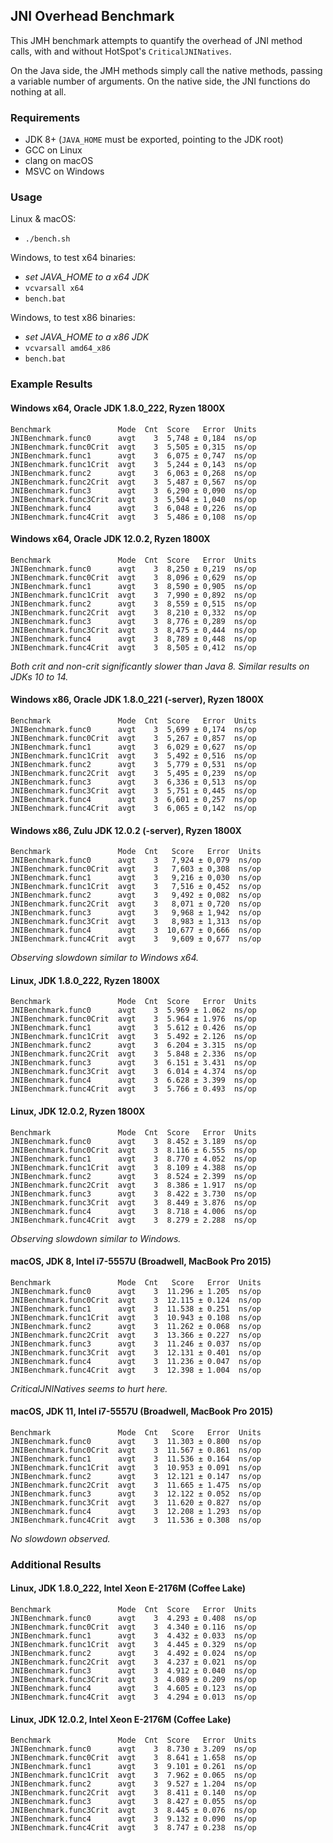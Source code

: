 ## JNI Overhead Benchmark

This JMH benchmark attempts to quantify the overhead of JNI method calls, with and without HotSpot's `CriticalJNINatives`.

On the Java side, the JMH methods simply call the native methods, passing a variable number of arguments.
On the native side, the JNI functions do nothing at all.

### Requirements

- JDK 8+ (`JAVA_HOME` must be exported, pointing to the JDK root)
- GCC on Linux
- clang on macOS
- MSVC on Windows

### Usage

Linux & macOS:

- `./bench.sh`

Windows, to test x64 binaries:

- _set JAVA_HOME to a x64 JDK_
- `vcvarsall x64`
- `bench.bat`

Windows, to test x86 binaries:

- _set JAVA_HOME to a x86 JDK_
- `vcvarsall amd64_x86`
- `bench.bat`

### Example Results

#### Windows x64, Oracle JDK 1.8.0_222, Ryzen 1800X
```
Benchmark               Mode  Cnt  Score   Error  Units
JNIBenchmark.func0      avgt    3  5,748 ± 0,184  ns/op
JNIBenchmark.func0Crit  avgt    3  5,505 ± 0,315  ns/op
JNIBenchmark.func1      avgt    3  6,075 ± 0,747  ns/op
JNIBenchmark.func1Crit  avgt    3  5,244 ± 0,143  ns/op
JNIBenchmark.func2      avgt    3  6,063 ± 0,268  ns/op
JNIBenchmark.func2Crit  avgt    3  5,487 ± 0,567  ns/op
JNIBenchmark.func3      avgt    3  6,290 ± 0,090  ns/op
JNIBenchmark.func3Crit  avgt    3  5,504 ± 1,040  ns/op
JNIBenchmark.func4      avgt    3  6,048 ± 0,226  ns/op
JNIBenchmark.func4Crit  avgt    3  5,486 ± 0,108  ns/op
```

#### Windows x64, Oracle JDK 12.0.2, Ryzen 1800X
```
Benchmark               Mode  Cnt  Score   Error  Units
JNIBenchmark.func0      avgt    3  8,250 ± 0,219  ns/op
JNIBenchmark.func0Crit  avgt    3  8,096 ± 0,629  ns/op
JNIBenchmark.func1      avgt    3  8,590 ± 0,905  ns/op
JNIBenchmark.func1Crit  avgt    3  7,990 ± 0,892  ns/op
JNIBenchmark.func2      avgt    3  8,559 ± 0,515  ns/op
JNIBenchmark.func2Crit  avgt    3  8,210 ± 0,332  ns/op
JNIBenchmark.func3      avgt    3  8,776 ± 0,289  ns/op
JNIBenchmark.func3Crit  avgt    3  8,475 ± 0,444  ns/op
JNIBenchmark.func4      avgt    3  8,789 ± 0,448  ns/op
JNIBenchmark.func4Crit  avgt    3  8,505 ± 0,412  ns/op
```

_Both crit and non-crit significantly slower than Java 8. Similar results on JDKs 10 to 14._

#### Windows x86, Oracle JDK 1.8.0_221 (-server), Ryzen 1800X
```
Benchmark               Mode  Cnt  Score   Error  Units
JNIBenchmark.func0      avgt    3  5,699 ± 0,174  ns/op
JNIBenchmark.func0Crit  avgt    3  5,267 ± 0,857  ns/op
JNIBenchmark.func1      avgt    3  6,029 ± 0,627  ns/op
JNIBenchmark.func1Crit  avgt    3  5,492 ± 0,516  ns/op
JNIBenchmark.func2      avgt    3  5,779 ± 0,531  ns/op
JNIBenchmark.func2Crit  avgt    3  5,495 ± 0,239  ns/op
JNIBenchmark.func3      avgt    3  6,336 ± 0,513  ns/op
JNIBenchmark.func3Crit  avgt    3  5,751 ± 0,445  ns/op
JNIBenchmark.func4      avgt    3  6,601 ± 0,257  ns/op
JNIBenchmark.func4Crit  avgt    3  6,065 ± 0,142  ns/op
```

#### Windows x86, Zulu JDK 12.0.2 (-server), Ryzen 1800X
```
Benchmark               Mode  Cnt   Score   Error  Units
JNIBenchmark.func0      avgt    3   7,924 ± 0,079  ns/op
JNIBenchmark.func0Crit  avgt    3   7,603 ± 0,308  ns/op
JNIBenchmark.func1      avgt    3   9,216 ± 0,030  ns/op
JNIBenchmark.func1Crit  avgt    3   7,516 ± 0,452  ns/op
JNIBenchmark.func2      avgt    3   9,492 ± 0,082  ns/op
JNIBenchmark.func2Crit  avgt    3   8,071 ± 0,720  ns/op
JNIBenchmark.func3      avgt    3   9,968 ± 1,942  ns/op
JNIBenchmark.func3Crit  avgt    3   8,983 ± 1,313  ns/op
JNIBenchmark.func4      avgt    3  10,677 ± 0,666  ns/op
JNIBenchmark.func4Crit  avgt    3   9,609 ± 0,677  ns/op
```

_Observing slowdown similar to Windows x64._

#### Linux, JDK 1.8.0_222, Ryzen 1800X
```
Benchmark               Mode  Cnt  Score   Error  Units
JNIBenchmark.func0      avgt    3  5.969 ± 1.062  ns/op
JNIBenchmark.func0Crit  avgt    3  5.964 ± 1.976  ns/op
JNIBenchmark.func1      avgt    3  5.612 ± 0.426  ns/op
JNIBenchmark.func1Crit  avgt    3  5.492 ± 2.126  ns/op
JNIBenchmark.func2      avgt    3  6.204 ± 3.315  ns/op
JNIBenchmark.func2Crit  avgt    3  5.848 ± 2.336  ns/op
JNIBenchmark.func3      avgt    3  6.151 ± 3.431  ns/op
JNIBenchmark.func3Crit  avgt    3  6.014 ± 4.374  ns/op
JNIBenchmark.func4      avgt    3  6.628 ± 3.399  ns/op
JNIBenchmark.func4Crit  avgt    3  5.766 ± 0.493  ns/op
```

#### Linux, JDK 12.0.2, Ryzen 1800X
```
Benchmark               Mode  Cnt  Score   Error  Units
JNIBenchmark.func0      avgt    3  8.452 ± 3.189  ns/op
JNIBenchmark.func0Crit  avgt    3  8.116 ± 6.555  ns/op
JNIBenchmark.func1      avgt    3  8.770 ± 4.052  ns/op
JNIBenchmark.func1Crit  avgt    3  8.109 ± 4.388  ns/op
JNIBenchmark.func2      avgt    3  8.524 ± 2.399  ns/op
JNIBenchmark.func2Crit  avgt    3  8.386 ± 1.917  ns/op
JNIBenchmark.func3      avgt    3  8.422 ± 3.730  ns/op
JNIBenchmark.func3Crit  avgt    3  8.449 ± 3.876  ns/op
JNIBenchmark.func4      avgt    3  8.718 ± 4.006  ns/op
JNIBenchmark.func4Crit  avgt    3  8.279 ± 2.288  ns/op
```

_Observing slowdown similar to Windows._

#### macOS, JDK 8, Intel i7-5557U (Broadwell, MacBook Pro 2015)
```
Benchmark               Mode  Cnt   Score   Error  Units
JNIBenchmark.func0      avgt    3  11.296 ± 1.205  ns/op
JNIBenchmark.func0Crit  avgt    3  12.115 ± 0.124  ns/op
JNIBenchmark.func1      avgt    3  11.538 ± 0.251  ns/op
JNIBenchmark.func1Crit  avgt    3  10.943 ± 0.108  ns/op
JNIBenchmark.func2      avgt    3  11.262 ± 0.068  ns/op
JNIBenchmark.func2Crit  avgt    3  13.366 ± 0.227  ns/op
JNIBenchmark.func3      avgt    3  11.246 ± 0.037  ns/op
JNIBenchmark.func3Crit  avgt    3  12.131 ± 0.401  ns/op
JNIBenchmark.func4      avgt    3  11.236 ± 0.047  ns/op
JNIBenchmark.func4Crit  avgt    3  12.398 ± 1.004  ns/op
```

_CriticalJNINatives seems to hurt here._

#### macOS, JDK 11, Intel i7-5557U (Broadwell, MacBook Pro 2015)
```
Benchmark               Mode  Cnt   Score   Error  Units
JNIBenchmark.func0      avgt    3  11.303 ± 0.800  ns/op
JNIBenchmark.func0Crit  avgt    3  11.567 ± 0.861  ns/op
JNIBenchmark.func1      avgt    3  11.536 ± 0.164  ns/op
JNIBenchmark.func1Crit  avgt    3  10.953 ± 0.091  ns/op
JNIBenchmark.func2      avgt    3  12.121 ± 0.147  ns/op
JNIBenchmark.func2Crit  avgt    3  11.665 ± 1.475  ns/op
JNIBenchmark.func3      avgt    3  12.122 ± 0.052  ns/op
JNIBenchmark.func3Crit  avgt    3  11.620 ± 0.827  ns/op
JNIBenchmark.func4      avgt    3  12.208 ± 1.293  ns/op
JNIBenchmark.func4Crit  avgt    3  11.536 ± 0.308  ns/op
```

_No slowdown observed._

### Additional Results

#### Linux, JDK 1.8.0_222, Intel Xeon E-2176M (Coffee Lake)
```
Benchmark               Mode  Cnt  Score   Error  Units
JNIBenchmark.func0      avgt    3  4.293 ± 0.408  ns/op
JNIBenchmark.func0Crit  avgt    3  4.340 ± 0.116  ns/op
JNIBenchmark.func1      avgt    3  4.432 ± 0.033  ns/op
JNIBenchmark.func1Crit  avgt    3  4.445 ± 0.329  ns/op
JNIBenchmark.func2      avgt    3  4.492 ± 0.024  ns/op
JNIBenchmark.func2Crit  avgt    3  4.237 ± 0.021  ns/op
JNIBenchmark.func3      avgt    3  4.912 ± 0.040  ns/op
JNIBenchmark.func3Crit  avgt    3  4.089 ± 0.209  ns/op
JNIBenchmark.func4      avgt    3  4.605 ± 0.123  ns/op
JNIBenchmark.func4Crit  avgt    3  4.294 ± 0.013  ns/op
```

#### Linux, JDK 12.0.2, Intel Xeon E-2176M (Coffee Lake)
```
Benchmark               Mode  Cnt  Score   Error  Units
JNIBenchmark.func0      avgt    3  8.730 ± 3.209  ns/op
JNIBenchmark.func0Crit  avgt    3  8.641 ± 1.658  ns/op
JNIBenchmark.func1      avgt    3  9.101 ± 0.261  ns/op
JNIBenchmark.func1Crit  avgt    3  7.962 ± 0.065  ns/op
JNIBenchmark.func2      avgt    3  9.527 ± 1.204  ns/op
JNIBenchmark.func2Crit  avgt    3  8.411 ± 0.140  ns/op
JNIBenchmark.func3      avgt    3  8.427 ± 0.055  ns/op
JNIBenchmark.func3Crit  avgt    3  8.445 ± 0.076  ns/op
JNIBenchmark.func4      avgt    3  9.132 ± 0.090  ns/op
JNIBenchmark.func4Crit  avgt    3  8.747 ± 0.238  ns/op
```
